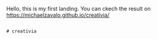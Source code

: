 Hello, this is my first landing. You can ckech the result on https://michaelzavalo.github.io/creativia/



                                                                                                      # creativia


